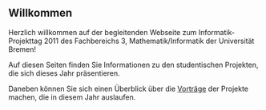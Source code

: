## Willkommen

Herzlich willkommen auf der begleitenden Webseite zum Informatik-Projekttag 2011
des Fachbereichs 3, Mathematik/Informatik der Universität Bremen!

Auf diesen Seiten finden Sie Informationen zu den studentischen Projekten, die
sich dieses Jahr präsentieren.

Daneben können Sie sich einen Überblick über die [Vorträge](ablauf.html) der
Projekte machen, die in diesem Jahr auslaufen.

